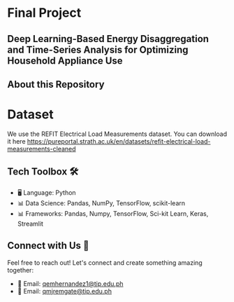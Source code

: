 # Final Project

## Deep Learning-Based Energy Disaggregation and Time-Series Analysis for Optimizing Household Appliance Use



## About this Repository

# Dataset
We use the REFIT Electrical Load Measurements dataset. You can download it here https://pureportal.strath.ac.uk/en/datasets/refit-electrical-load-measurements-cleaned


## Tech Toolbox 🛠️


- 🖥️ Language: Python
- 📊 Data Science: Pandas, NumPy, TensorFlow, scikit-learn
- 📊 Frameworks: Pandas, Numpy, TensorFlow, Sci-kit Learn, Keras, Streamlit

## Connect with Us 📲

Feel free to reach out! Let's connect and create something amazing together:

- 📧 Email: [qemhernandez1@tip.edu.ph](mailto:qemhernandez1@tip.edu.ph)
- 📧 Email: [qmjremgate@tip.edu.ph](mailto:qmjremgate@tip.edu.ph)

